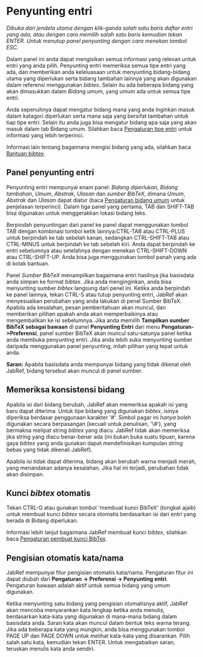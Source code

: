 # Penyunting entri

*Dibuka dari jendela utama dengan klik-ganda salah satu baris daftar entri yang ada, atau dengan cara memilih salah satu baris kemudian tekan ENTER. Untuk menutup panel penyunting dengan cara menekan tombol ESC.*

Dalam panel ini anda dapat mengisikan semua informasi yang relevan untuk entri yang anda pilih. Penyunting entri memeriksa semua tipe entri yang ada, dan memberikan anda keleluasaan untuk menyunting bidang-bidang utama yang diperlukan serta bidang tambahan lainnya yang akan digunakan dalam referensi menggunakan *bibtex*. Selain itu ada beberapa bidang yang akan dimasukkan dalam *Bidang umum*, yang umum ada untuk semua tipe entri.

Anda sepenuhnya dapat mengatur bidang mana yang anda inginkan masuk dalam katagori diperlukan serta mana saja yang bersifat tambahan untuk tiap tipe entri. Selain itu anda juga bisa mengatur bidang apa saja yang akan masuk dalam tab Bidang umum. Silahkan baca [Pengaturan tipe entri](CustomEntriesHelp.html) untuk informasi yang lebih terperinci.

Informasi lain tentang bagaimana mengisi bidang yang ada, silahkan baca [Bantuan bibtex](BibtexHelp.html).

## Panel penyunting entri

Penyunting entri mempunyai enam panel: *Bidang diperlukan*, *Bidang tambahan*, *Umum*, *Abstrak*, *Ulasan* dan *sumber BibTeX*, dimana *Umum*, *Abstrak* dan *Ulasan* dapat diatur (baca [Pengaturan bidang umum](GeneralFields.html) untuk penjelasan terperinci). Dalam tiga panel yang pertama, TAB dan SHIFT-TAB bisa digunakan untuk menggerakkan lokasi bidang teks.

Berpindah penyuntingan dari panel ke panel dapat menggunakan tombol TAB dengan kombinasi tombol ketik lainnya:CTRL-TAB atau CTRL-PLUS untuk berpindah ke tab sebelah kanan, sedangkan CTRL-SHIFT-TAB atau CTRL-MINUS untuk berpindah ke tab sebelah kiri. Anda dapat berpindah ke entri sebelumnya atau setelahnya dengan menekan CTRL-SHIFT-DOWN atau CTRL-SHIFT-UP. Anda bisa juga menggunakan tombol panah yang ada di kotak bantuan.

Panel *Sumber BibTeX* menampilkan bagaimana entri hasilnya jika basisdata anda simpan ke format *bibtex*. Jika anda menginginkan, anda bisa menyunting sumber *bibtex* langsung dari penel ini. Ketika anda berpindah ke panel lainnya, tekan CTRL-S atau tutup penyunting entri, JabRef akan menyesuaikan perubahan yang anda lakukan di penel Sumber BibTeX. Apabila ada kesalahan, pesan pemberitahuan akan muncul, dan memberikan pilihan apakah anda akan memperbaikinya atau mengembalikan ke isi sebelumnya. Jika anda memilih **Tampilkan sumber BibTeX sebagai bawaan** di panel **Penyunting Entri** dari menu **Pengaturan-&gt;Preferensi**, panel sumber BibTeX akan muncul satu-satunya panel ketika anda membuka penyunting entri. Jika anda lebih suka menyunting sumber daripada menggunakan panel penyunting, inilah pilihan yang tepat untuk anda.

**Saran:** Apabila basisdata anda mempunyai bidang yang tidak dikenal oleh JabRef, bidang tersebut akan muncul di panel sumber.

## Memeriksa konsistensi bidang

Apabila isi dari bidang berubah, JabRef akan memeriksa apakah isi yang baru dapat diterima. Untuk tipe bidang yang digunakan *bibtex*, isinya diperiksa berdasar penggunaan karakter '\#'. Simbol pagar ini *hanya* boleh digunakan secara berpasangan (kecuali untuk penulisan, '\\\#'), yang bermakna melipat string *bibtex* yang diacu. JabRef tidak akan memeriksa jika string yang diacu benar-benar ada (ini bukan buka suatu tipuan, karena gaya *bibtex* yang anda gunakan dapat mendefinisikan kumpulan string bebas yang tidak dikenali JabRef).

Apabila isi tidak dapat diterima, bidang akan berubah warna menjadi merah, yang menandakan adanya kesalahan. Jika hal ini terjadi, perubahan tidak akan disimpan.

## Kunci *bibtex* otomatis

Tekan CTRL-G atau gunakan tombol 'membuat kunci BibTeX' (tongkat ajaib) untuk membuat kunci *bibtex* secara otomatis berdasarkan isi dari entri yang berada di Bidang diperlukan.

Informasi lebih lanjut bagaimana JabRef membuat kunci *bibtex*, silahkan baca [Pengaturan pembuat kunci BibTex](LabelPatterns.html).

## Pengisian otomatis kata/nama

JabRef mempunyai fitur pengisian otomatis kata/nama. Pengaturan fitur ini dapat diubah dari **Pengaturan -&gt; Preferensi -&gt; Penyunting entri**. Pengaturan bawaan adalah aktif untuk semua bidang yang umum digunakan.

Ketika menyunting satu bidang yang pengisian otomatisnya aktif, JabRef akan mencoba menyarankan kata lengkap ketika anda menulis, berdasarkan kata-kata yang digunakan di mana-mana bidang dalam basisdata anda. Saran kata akan muncul dalam bentuk teks warna terang. Jika ada beberapa kata yang mungkin, anda bisa menggunakan tombol PAGE UP dan PAGE DOWN untuk melihat kata-kata yang disarankan. Pilih salah satu kata, kemudian tekan ENTER. Untuk mengabaikan saran, teruskan menulis kata anda sendiri.
